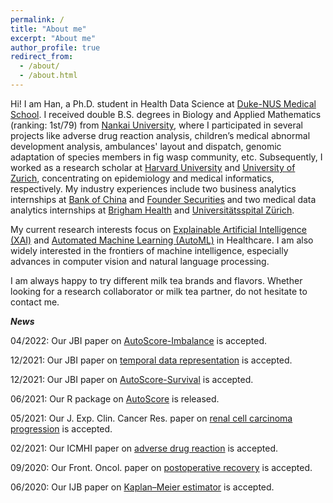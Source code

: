 ```yaml
---
permalink: /
title: "About me"
excerpt: "About me"
author_profile: true
redirect_from: 
  - /about/
  - /about.html
---
```


Hi! I am Han, a Ph.D. student in Health Data Science at [Duke-NUS Medical School](https://www.duke-nus.edu.sg/). I received double B.S. degrees in Biology and Applied Mathematics (ranking: 1st/79) from [Nankai University](https://en.nankai.edu.cn/), where I participated in several projects like adverse drug reaction analysis, children’s medical abnormal development analysis, ambulances' layout and dispatch, genomic adaptation of species members in fig wasp community, etc. Subsequently, I worked as a research scholar at [Harvard University](https://www.harvard.edu/) and [University of Zurich](https://www.uzh.ch/cmsssl/en.html), concentrating on epidemiology and medical informatics, respectively. My industry experiences include two business analytics internships at [Bank of China](https://www.boc.cn/en/) and [Founder Securities](https://www.foundersc.com/) and two medical data analytics internships at [Brigham Health](https://www.brighamhealth.org/) and [Universitätsspital Zürich](https://www.usz.ch/en/).

My current research interests focus on [Explainable Artificial Intelligence (XAI)](https://en.wikipedia.org/wiki/Explainable_artificial_intelligence) and [Automated Machine Learning (AutoML)](https://en.wikipedia.org/wiki/Automated_machine_learning) in Healthcare. I am also widely interested in the frontiers of machine intelligence, especially advances in computer vision and natural language processing.

I am always happy to try different milk tea brands and flavors. Whether looking for a research collaborator or milk tea partner, do not hesitate to contact me.

***News***

04/2022: Our JBI paper on [AutoScore-Imbalance](https://www.sciencedirect.com/science/article/abs/pii/S1532046422000880) is accepted.

12/2021: Our JBI paper on [temporal data representation](https://www.sciencedirect.com/science/article/abs/pii/S1532046421003099) is accepted.

12/2021: Our JBI paper on [AutoScore-Survival](https://www.sciencedirect.com/science/article/abs/pii/S1532046421002884) is accepted.

06/2021: Our R package on [AutoScore](https://cran.r-project.org/web/packages/AutoScore/index.html) is released.

05/2021: Our J. Exp. Clin. Cancer Res. paper on [renal cell carcinoma progression](https://link.springer.com/article/10.1186/s13046-021-01980-0) is accepted.

02/2021: Our ICMHI paper on [adverse drug reaction](https://dl.acm.org/doi/abs/10.1145/3472813.3472817) is accepted.

09/2020: Our Front. Oncol. paper on [postoperative recovery](https://www.frontiersin.org/articles/10.3389/fonc.2020.513874/full) is accepted.

06/2020: Our IJB paper on [Kaplan–Meier estimator](https://www.degruyter.com/document/doi/10.1515/ijb-2019-0095/html) is accepted.